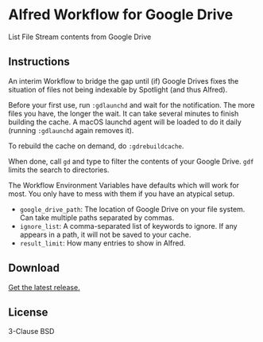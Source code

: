 # Alfred Workflow for Google Drive

List File Stream contents from Google Drive

## Instructions

An interim Workflow to bridge the gap until (if) Google Drives fixes the situation of files not being indexable by Spotlight (and thus Alfred).

Before your first use, run `:gdlaunchd` and wait for the notification. The more files you have, the longer the wait. It can take several minutes to finish building the cache. A macOS launchd agent will be loaded to do it daily (running `:gdlaunchd` again removes it).

To rebuild the cache on demand, do `:gdrebuildcache`.

When done, call `gd` and type to filter the contents of your Google Drive. `gdf` limits the search to directories.

The Workflow Environment Variables have defaults which will work for most. You only have to mess with them if you have an atypical setup.

* `google_drive_path`: The location of Google Drive on your file system. Can take multiple paths separated by commas.
* `ignore_list`: A comma-separated list of keywords to ignore. If any appears in a path, it will not be saved to your cache.
* `result_limit`: How many entries to show in Alfred.

## Download

[Get the latest release.](https://github.com/alfredapp/google-drive-workflow/releases/latest/download/Google.Drive.alfredworkflow)

## License

3-Clause BSD
